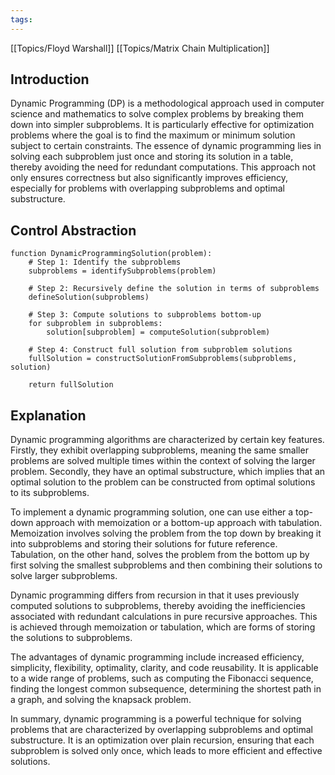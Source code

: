 ```yaml
---
tags:
---
```

[[Topics/Floyd Warshall]]
[[Topics/Matrix Chain Multiplication]]

## Introduction

Dynamic Programming (DP) is a methodological approach used in computer science and mathematics to solve complex problems by breaking them down into simpler subproblems. It is particularly effective for optimization problems where the goal is to find the maximum or minimum solution subject to certain constraints. The essence of dynamic programming lies in solving each subproblem just once and storing its solution in a table, thereby avoiding the need for redundant computations. This approach not only ensures correctness but also significantly improves efficiency, especially for problems with overlapping subproblems and optimal substructure.

## Control Abstraction

```control abstraction
function DynamicProgrammingSolution(problem):
    # Step 1: Identify the subproblems
    subproblems = identifySubproblems(problem)

    # Step 2: Recursively define the solution in terms of subproblems
    defineSolution(subproblems)

    # Step 3: Compute solutions to subproblems bottom-up
    for subproblem in subproblems:
        solution[subproblem] = computeSolution(subproblem)

    # Step 4: Construct full solution from subproblem solutions
    fullSolution = constructSolutionFromSubproblems(subproblems, solution)

    return fullSolution
```

## Explanation

Dynamic programming algorithms are characterized by certain key features. Firstly, they exhibit overlapping subproblems, meaning the same smaller problems are solved multiple times within the context of solving the larger problem. Secondly, they have an optimal substructure, which implies that an optimal solution to the problem can be constructed from optimal solutions to its subproblems.

To implement a dynamic programming solution, one can use either a top-down approach with memoization or a bottom-up approach with tabulation. Memoization involves solving the problem from the top down by breaking it into subproblems and storing their solutions for future reference. Tabulation, on the other hand, solves the problem from the bottom up by first solving the smallest subproblems and then combining their solutions to solve larger subproblems.

Dynamic programming differs from recursion in that it uses previously computed solutions to subproblems, thereby avoiding the inefficiencies associated with redundant calculations in pure recursive approaches. This is achieved through memoization or tabulation, which are forms of storing the solutions to subproblems.

The advantages of dynamic programming include increased efficiency, simplicity, flexibility, optimality, clarity, and code reusability. It is applicable to a wide range of problems, such as computing the Fibonacci sequence, finding the longest common subsequence, determining the shortest path in a graph, and solving the knapsack problem.

In summary, dynamic programming is a powerful technique for solving problems that are characterized by overlapping subproblems and optimal substructure. It is an optimization over plain recursion, ensuring that each subproblem is solved only once, which leads to more efficient and effective solutions.
